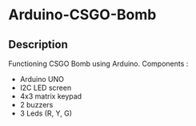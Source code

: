 # Arduino-CSGO-Bomb

## Description
Functioning CSGO Bomb using Arduino. 
Components : 
- Arduino UNO 
- I2C LED screen
- 4x3 matrix keypad 
- 2 buzzers
- 3 Leds (R, Y, G)

